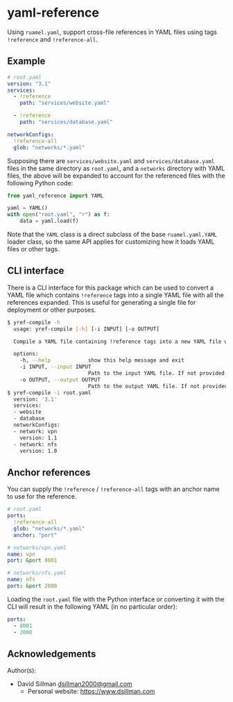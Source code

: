# yaml-reference

Using `ruamel.yaml`, support cross-file references in YAML files using tags `!reference` and `!reference-all`.

## Example

```yaml
# root.yaml
version: "3.1"
services:
  - !reference
    path: "services/website.yaml"

  - !reference
    path: "services/database.yaml"

networkConfigs:
  !reference-all
  glob: "networks/*.yaml"

```

Supposing there are `services/website.yaml` and `services/database.yaml` files in the same directory as `root.yaml`, and a `networks` directory with YAML files, the above will be expanded to account for the referenced files with the following Python code:

```python
from yaml_reference import YAML

yaml = YAML()
with open("root.yaml", "r") as f:
    data = yaml.load(f)
```

Note that the `YAML` class is a direct subclass of the base `ruamel.yaml.YAML` loader class, so the same API applies for customizing how it loads YAML files or other tags.

## CLI interface

There is a CLI interface for this package which can be used to convert a YAML file which contains `!reference` tags into a single YAML file with all the references expanded. This is useful for generating a single file for deployment or other purposes.

```bash
$ yref-compile -h
  usage: yref-compile [-h] [-i INPUT] [-o OUTPUT]

  Compile a YAML file containing !reference tags into a new YAML file with resolved references.

  options:
    -h, --help            show this help message and exit
    -i INPUT, --input INPUT
                          Path to the input YAML file. If not provided, reads from stdin.
    -o OUTPUT, --output OUTPUT
                          Path to the output YAML file. If not provided, writes to stdout.
$ yref-compile -i root.yaml
  version: '3.1'
  services:
  - website
  - database
  networkConfigs:
  - network: vpn
    version: 1.1
  - network: nfs
    version: 1.0
```

## Anchor references

You can supply the `!reference` / `!reference-all` tags with an anchor name to use for the reference.

```yaml
# root.yaml
ports:
  !reference-all
  glob: "networks/*.yaml"
  anchor: "port"
```

```yaml
# networks/vpn.yaml
name: vpn
port: &port 8001
```

```yaml
# networks/nfs.yaml
name: nfs
port: &port 2000
```

Loading the `root.yaml` file with the Python interface or converting it with the CLI will result in the following YAML (in no particular order):

```yaml
ports:
  - 8001
  - 2000
```

## Acknowledgements

Author(s):

- David Sillman <dsillman2000@gmail.com>
  - Personal website: https://www.dsillman.com
